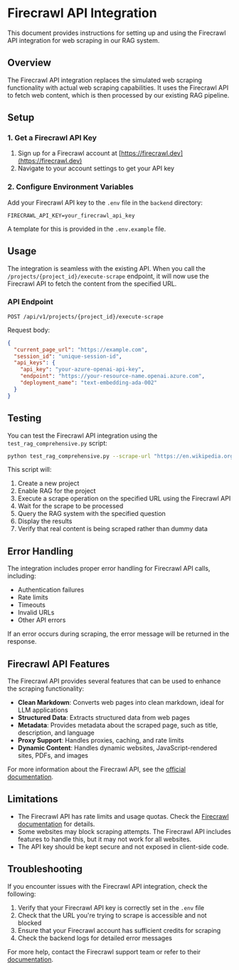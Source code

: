 # Firecrawl API Integration

This document provides instructions for setting up and using the Firecrawl API integration for web scraping in our RAG system.

## Overview

The Firecrawl API integration replaces the simulated web scraping functionality with actual web scraping capabilities. It uses the Firecrawl API to fetch web content, which is then processed by our existing RAG pipeline.

## Setup

### 1. Get a Firecrawl API Key

1. Sign up for a Firecrawl account at [https://firecrawl.dev](https://firecrawl.dev)
2. Navigate to your account settings to get your API key

### 2. Configure Environment Variables

Add your Firecrawl API key to the `.env` file in the `backend` directory:

```
FIRECRAWL_API_KEY=your_firecrawl_api_key
```

A template for this is provided in the `.env.example` file.

## Usage

The integration is seamless with the existing API. When you call the `/projects/{project_id}/execute-scrape` endpoint, it will now use the Firecrawl API to fetch the content from the specified URL.

### API Endpoint

```
POST /api/v1/projects/{project_id}/execute-scrape
```

Request body:
```json
{
  "current_page_url": "https://example.com",
  "session_id": "unique-session-id",
  "api_keys": {
    "api_key": "your-azure-openai-api-key",
    "endpoint": "https://your-resource-name.openai.azure.com",
    "deployment_name": "text-embedding-ada-002"
  }
}
```

## Testing

You can test the Firecrawl API integration using the `test_rag_comprehensive.py` script:

```bash
python test_rag_comprehensive.py --scrape-url "https://en.wikipedia.org/wiki/Retrieval-augmented_generation" --query "What is RAG?"
```

This script will:
1. Create a new project
2. Enable RAG for the project
3. Execute a scrape operation on the specified URL using the Firecrawl API
4. Wait for the scrape to be processed
5. Query the RAG system with the specified question
6. Display the results
7. Verify that real content is being scraped rather than dummy data

## Error Handling

The integration includes proper error handling for Firecrawl API calls, including:

- Authentication failures
- Rate limits
- Timeouts
- Invalid URLs
- Other API errors

If an error occurs during scraping, the error message will be returned in the response.

## Firecrawl API Features

The Firecrawl API provides several features that can be used to enhance the scraping functionality:

- **Clean Markdown**: Converts web pages into clean markdown, ideal for LLM applications
- **Structured Data**: Extracts structured data from web pages
- **Metadata**: Provides metadata about the scraped page, such as title, description, and language
- **Proxy Support**: Handles proxies, caching, and rate limits
- **Dynamic Content**: Handles dynamic websites, JavaScript-rendered sites, PDFs, and images

For more information about the Firecrawl API, see the [official documentation](https://docs.firecrawl.dev/).

## Limitations

- The Firecrawl API has rate limits and usage quotas. Check the [Firecrawl documentation](https://docs.firecrawl.dev/rate-limits) for details.
- Some websites may block scraping attempts. The Firecrawl API includes features to handle this, but it may not work for all websites.
- The API key should be kept secure and not exposed in client-side code.

## Troubleshooting

If you encounter issues with the Firecrawl API integration, check the following:

1. Verify that your Firecrawl API key is correctly set in the `.env` file
2. Check that the URL you're trying to scrape is accessible and not blocked
3. Ensure that your Firecrawl account has sufficient credits for scraping
4. Check the backend logs for detailed error messages

For more help, contact the Firecrawl support team or refer to their [documentation](https://docs.firecrawl.dev/).
